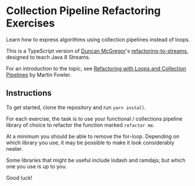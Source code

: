 # Collection Pipeline Refactoring Exercises

Learn how to express algorithms using collection pipelines instead of loops.

This is a TypeScript version of [Duncan McGregor](https://github.com/dmcg)'s [refactoring-to-streams](https://github.com/dmcg/refactoring-to-streams), designed to teach Java 8 Streams.

For an introduction to the topic, see [Refactoring with Loops and Collection Pipelines](http://martinfowler.com/articles/refactoring-pipelines.html) by Martin Fowler.

## Instructions

To get started, clone the repository and run `yarn install`.

For each exercise, the task is to use your functional / collections pipeline library of choice to refactor the function marked `refactor me`. 

At a minimum you should be able to remove the for-loop. Depending on which library you use, it may be possible to make it look considerably neater.

Some libraries that might be useful include lodash and ramdajs; but which one you use is up to you.

Good luck!
